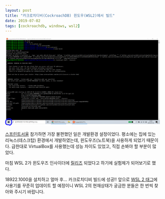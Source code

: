 ```yaml
---
layout: post
title: "카크로치디비(CockroachDB) 윈도우(WSL2)에서 빌드"
date: 2019-07-02
tags: [cockroachdb, windows, wsl2]
---
```


![](/assets/post/2019-07-02-windows-wsl2-cockroachdb/cockroachdb-on-windows.png)

[스프린트서울](/2019/06/30/first-sprintseoul.html) 참가하면 가장 불편했던 일은 개발환경 설정이었다. 평소에는 집에 있는 리눅스(데스크탑) 환경에서 개발하였는데, 윈도우즈(노트북)을 사용하게 되었기 때문이다. 급한대로 VirtualBox를 사용했는데 성능 차이도 있었고, 직접 손봐야 할 부분이 많았다.

마침 WSL 2가 윈도우즈 인사이더에 [릴리즈](https://devblogs.microsoft.com/commandline/wsl-2-is-now-available-in-windows-insiders/) 되었다고 하기에 실험체가 되어보기로 했다.

18922.1000을 설치하고 얼마 후... 카크로치디비 빌드에 성공!! 앞으로 [WSL 2 태그](https://marsettler.com/tags/wsl2/)에 사용기를 꾸준히 업데이트 할 예정이니 WSL 2의 현재상태가 궁금한 분들은 한 번씩 찾아와 주시기 바랍니다.

